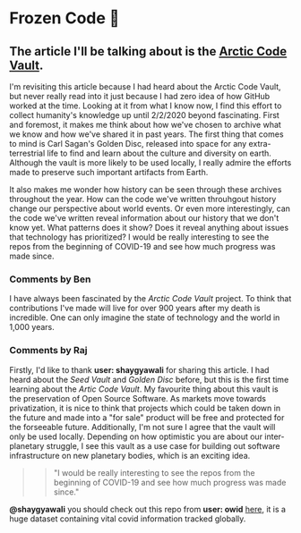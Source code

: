 # Frozen Code 🥶
## The article I'll be talking about is the [Arctic Code Vault](https://archiveprogram.github.com/arctic-vault).

I'm revisiting this article because I had heard about the Arctic Code Vault, but never really read into it just because I had zero idea of how GitHub worked at the time. Looking at it from what I know now, I find this effort to collect humanity's knowledge up until 2/2/2020 beyond fascinating. First and foremost, it makes me think about how we've chosen to archive what we know and how we've shared it in past years. The first thing that comes to mind is Carl Sagan's Golden Disc, released into space for any extra-terrestrial life to find and learn about the culture and diversity on earth. Although the vault is more likely to be used locally, I really admire the efforts made to preserve such important artifacts from Earth.

It also makes me wonder how history can be seen through these archives throughout the year. How can the code we've written throuhgout history change our perspective about world events. Or even more interestingly, can the code we've written reveal information about our history that we don't know yet. What patterns does it show? Does it reveal anything about issues that technology has prioritized? I would be really interesting to see the repos from the beginning of COVID-19 and see how much progress was made since.

### Comments by Ben

I have always been fascinated by the *Arctic Code Vault* project. To think that contributions I've made will live for over 900 years after my death is incredible. One can only imagine the state of technology and the world in 1,000 years.

### Comments by Raj

Firstly, I'd like to thank **user: shaygyawali** for sharing this article. I had heard about the *Seed Vault* and *Golden Disc* before, but this is the first time learning about the *Artic Code Vault*. My favourite thing about this vault is the preservation of Open Source Software. As markets move towards privatization, it is nice to think that projects which could be taken down in the future and made into a "for sale" product will be free and protected for the forseeable future. Additionally, I'm not sure I agree that the vault will only be used locally. Depending on how optimistic you are about our inter-planetary struggle, I see this vault as a use case for building out software infrastructure on new planetary bodies, which is an exciting idea. 

>> "I would be really interesting to see the repos from the beginning of COVID-19 and see how much progress was made since."

**@shaygyawali** you should check out this repo from **user: owid** [here](https://github.com/owid/covid-19-data), it is a huge dataset containing vital covid information tracked globally.
